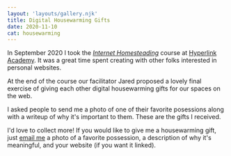 ```yaml
---
layout: 'layouts/gallery.njk'
title: Digital Housewarming Gifts
date: 2020-11-10
cat: housewarming
---
```

In September 2020 I took the [*Internet Homesteading*](https://hyperlink.academy/courses/internet-homesteading/22) course at [Hyperlink Academy](https://hyperlink.academy). It was a great time spent creating with other folks interested in personal websites.

At the end of the course our facilitator Jared proposed a lovely final exercise of giving each other digital housewarming gifts for our spaces on the web.

I asked people to send me a photo of one of their favorite posessions along with a writeup of why it's important to them. These are the gifts I received.

I'd love to collect more! If you would like to give me a housewarming gift, just [email me](mailto:jg@justus.ws) a photo of a favorite possession, a description of why it's meaningful, and your website (if you want it linked).
